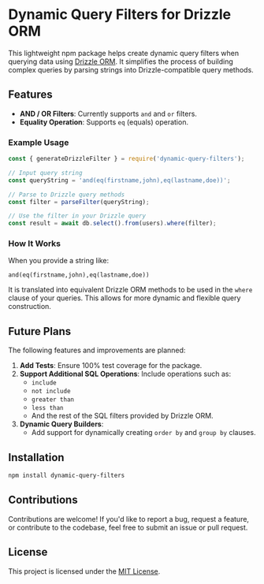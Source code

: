 # Dynamic Query Filters for Drizzle ORM

This lightweight npm package helps create dynamic query filters when querying data using [Drizzle ORM](https://github.com/drizzle-team/drizzle-orm). It simplifies the process of building complex queries by parsing strings into Drizzle-compatible query methods.

## Features

- **AND / OR Filters**: Currently supports `and` and `or` filters.
- **Equality Operation**: Supports `eq` (equals) operation.

### Example Usage

```javascript
const { generateDrizzleFilter } = require('dynamic-query-filters');

// Input query string
const queryString = 'and(eq(firstname,john),eq(lastname,doe))';

// Parse to Drizzle query methods
const filter = parseFilter(queryString);

// Use the filter in your Drizzle query
const result = await db.select().from(users).where(filter);
```

### How It Works

When you provide a string like:

```plaintext
and(eq(firstname,john),eq(lastname,doe))
```

It is translated into equivalent Drizzle ORM methods to be used in the `where` clause of your queries. This allows for more dynamic and flexible query construction.

## Future Plans

The following features and improvements are planned:

1. **Add Tests**: Ensure 100% test coverage for the package.
2. **Support Additional SQL Operations**: Include operations such as:
   - `include`
   - `not include`
   - `greater than`
   - `less than`
   - And the rest of the SQL filters provided by Drizzle ORM.
3. **Dynamic Query Builders**:
   - Add support for dynamically creating `order by` and `group by` clauses.

## Installation

```bash
npm install dynamic-query-filters
```

## Contributions

Contributions are welcome! If you'd like to report a bug, request a feature, or contribute to the codebase, feel free to submit an issue or pull request.

## License

This project is licensed under the [MIT License](LICENSE).
